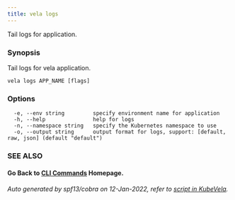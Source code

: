 ```yaml
---
title: vela logs
---
```


Tail logs for application.

### Synopsis

Tail logs for vela application.

```
vela logs APP_NAME [flags]
```

### Options

```
  -e, --env string         specify environment name for application
  -h, --help               help for logs
  -n, --namespace string   specify the Kubernetes namespace to use
  -o, --output string      output format for logs, support: [default, raw, json] (default "default")
```

### SEE ALSO



#### Go Back to [CLI Commands](vela) Homepage.


###### Auto generated by spf13/cobra on 12-Jan-2022, refer to [script in KubeVela](https://github.com/oam-dev/kubevela/tree/master/hack/docgen).
